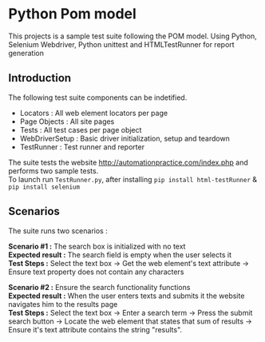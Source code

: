 # Python Pom model
This projects is a sample test suite following the POM model. Using Python, Selenium Webdriver, Python unittest and HTMLTestRunner for report generation
 
## Introduction
The following test suite components can be indetified.
- Locators : All web element locators per page
- Page Objects : All site pages
- Tests : All test cases per page object
- WebDriverSetup : Basic driver initialization, setup and teardown
- TestRunner : Test runner and reporter

The suite tests the website http://automationpractice.com/index.php and performs two sample tests.  
To launch run ```TestRunner.py```, after installing ```pip install html-testRunner``` & ```pip install selenium```

## Scenarios
The suite runs two scenarios :

**Scenario #1 :** The search box is initialized with no text   
**Expected result :** The search field is empty when the user selects it  
**Test Steps :** Select the text box -> Get the web element's text attribute -> Ensure text property does not contain any characters  

**Scenario #2 :** Ensure the search functionality functions  
**Expected result :** When the user enters texts and submits it the website navigates him to the results page  
**Test Steps :** Select the text box -> Enter a search term -> Press the submit search button -> Locate the web element that states that sum of results -> Ensure it's text attribute contains the string "results". 



